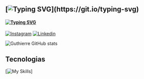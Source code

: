 ## [![Typing SVG](https://readme-typing-svg.demolab.com?font=Patua+One&size=25&duration=3000&pause=1000&color=60F753&background=FFFFFF00&random=false&width=435&lines=Hi+!+++%F0%9F%91%8B;My+name+is+Guthierre+!)](https://git.io/typing-svg)



#### [![Typing SVG](https://readme-typing-svg.demolab.com?font=Lexend+Deca&size=19&duration=3000&pause=1000&color=F7F7F7&background=FFFFFF00&repeat=false&random=false&width=435&lines=Minhas+redes+sociais)](https://git.io/typing-svg)
[![Instagram](https://img.shields.io/badge/Instagram-E4405F?style=for-the-badge&logo=instagram&logoColor=white)](https://www.instagram.com/guthierremt/)
[![Linkedin](https://img.shields.io/badge/LinkedIn-0077B5?style=for-the-badge&logo=linkedin&logoColor=white)](https://www.linkedin.com/in/guthierremt/)


![Guthierre GitHub stats](https://github-readme-stats.vercel.app/api?username=guthierremt&show_icons=true&theme=radical)

## Tecnologias 

[![My Skills](https://skillicons.dev/icons?i=html,css,js,bootstrap,java,python&perline=3)]
